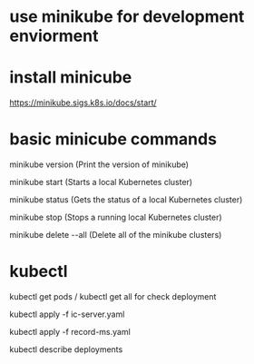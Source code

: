 # use minikube for development enviorment

# install minicube

https://minikube.sigs.k8s.io/docs/start/

# basic minicube commands

minikube version (Print the version of minikube)

minikube start (Starts a local Kubernetes cluster)

minikube status (Gets the status of a local Kubernetes cluster)

minikube stop (Stops a running local Kubernetes cluster)

minikube delete --all (Delete all of the minikube clusters)

# kubectl

kubectl get pods / kubectl get all for check deployment

kubectl apply -f ic-server.yaml

kubectl apply -f record-ms.yaml

kubectl describe deployments
